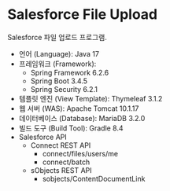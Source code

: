 # Salesforce File Upload
Salesforce 파일 업로드 프로그램.

* 언어 (Language): Java 17
* 프레임워크 (Framework):
    * Spring Framework 6.2.6
    * Spring Boot 3.4.5
    * Spring Security 6.2.1
* 템플릿 엔진 (View Template): Thymeleaf 3.1.2
* 웹 서버 (WAS): Apache Tomcat 10.1.17
* 데이터베이스 (Database): MariaDB 3.2.0
* 빌드 도구 (Build Tool): Gradle 8.4
* Salesforce API
    * Connect REST API
        * connect/files/users/me
        * connect/batch
    * sObjects REST API
        * sobjects/ContentDocumentLink